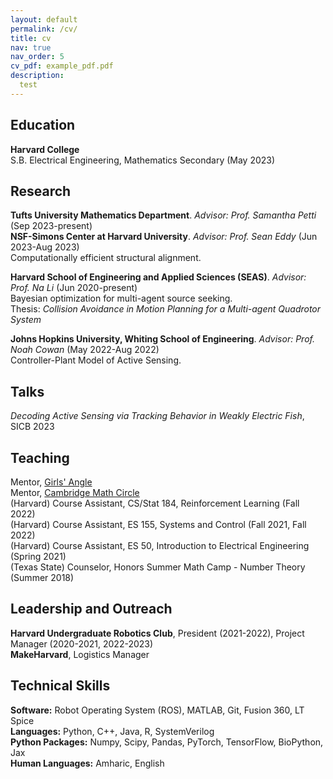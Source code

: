 ```yaml
---
layout: default
permalink: /cv/
title: cv
nav: true
nav_order: 5
cv_pdf: example_pdf.pdf
description: 
  test
---
```


## Education
**Harvard College**<br>
S.B. Electrical Engineering, Mathematics Secondary (May 2023)<br>


## Research 
**Tufts University Mathematics Department**. *Advisor: Prof. Samantha Petti* (Sep 2023-present)<br>
**NSF-Simons Center at Harvard University**. *Advisor: Prof. Sean Eddy* (Jun 2023-Aug 2023)<br>
Computationally efficient structural alignment.

**Harvard School of Engineering and Applied Sciences (SEAS)**. *Advisor: Prof. Na Li* (Jun 2020-present)<br>
Bayesian optimization for multi-agent source seeking.<br>
Thesis: *Collision Avoidance in Motion Planning for a Multi-agent Quadrotor System*

**Johns Hopkins University, Whiting School of Engineering**. *Advisor: Prof. Noah Cowan* (May 2022-Aug 2022)<br>
Controller-Plant Model of Active Sensing.

## Talks
*Decoding Active Sensing via Tracking Behavior in Weakly Electric Fish*, SICB 2023


## Teaching
Mentor, [Girls' Angle](https://www.girlsangle.org/)<br>
Mentor, [Cambridge Math Circle](https://www.cambridgemathcircle.org/)<br>
(Harvard) Course Assistant, CS/Stat 184, Reinforcement Learning (Fall 2022)<br>
(Harvard) Course Assistant, ES 155, Systems and Control (Fall 2021, Fall 2022)<br>
(Harvard) Course Assistant, ES 50, Introduction to Electrical Engineering (Spring 2021)<br>
(Texas State) Counselor, Honors Summer Math Camp - Number Theory (Summer 2018) 

## Leadership and Outreach<br>
**Harvard Undergraduate Robotics Club**, President (2021-2022), Project Manager (2020-2021, 2022-2023)<br>
**MakeHarvard**, Logistics Manager



## Technical Skills
**Software:** Robot Operating System (ROS), MATLAB, Git, Fusion 360, LT Spice<br>
**Languages:** Python, C++, Java, R, SystemVerilog<br>
**Python Packages:** Numpy, Scipy, Pandas, PyTorch, TensorFlow, BioPython, Jax<br>
**Human Languages:** Amharic, English

